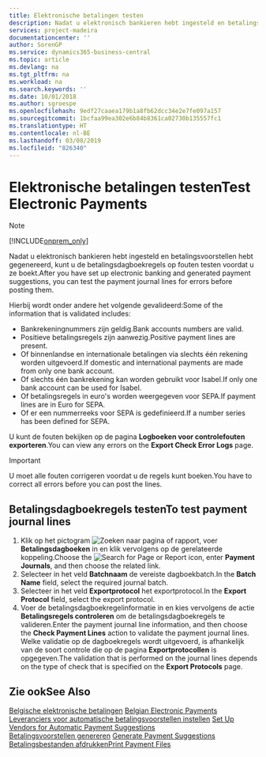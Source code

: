 ```yaml
---
title: Elektronische betalingen testen
description: Nadat u elektronisch bankieren hebt ingesteld en betalingsvoorstellen hebt gegenereerd, kunt u de betalingsdagboekregels op fouten testen voordat u ze boekt.
services: project-madeira
documentationcenter: ''
author: SorenGP
ms.service: dynamics365-business-central
ms.topic: article
ms.devlang: na
ms.tgt_pltfrm: na
ms.workload: na
ms.search.keywords: ''
ms.date: 10/01/2018
ms.author: sgroespe
ms.openlocfilehash: 9edf27caaea179b1a8fb62dcc34e2e7fe097a157
ms.sourcegitcommit: 1bcfaa99ea302e6b84b8361ca02730b135557fc1
ms.translationtype: HT
ms.contentlocale: nl-BE
ms.lasthandoff: 03/08/2019
ms.locfileid: "826340"
---
```

# <a name="test-electronic-payments"></a><span data-ttu-id="c6f95-103">Elektronische betalingen testen</span><span class="sxs-lookup"><span data-stu-id="c6f95-103">Test Electronic Payments</span></span>
> [!Note]
> [!INCLUDE[onprem_only](../../includes/onprem_only_md.md)]

<span data-ttu-id="c6f95-104">Nadat u elektronisch bankieren hebt ingesteld en betalingsvoorstellen hebt gegenereerd, kunt u de betalingsdagboekregels op fouten testen voordat u ze boekt.</span><span class="sxs-lookup"><span data-stu-id="c6f95-104">After you have set up electronic banking and generated payment suggestions, you can test the payment journal lines for errors before posting them.</span></span>  

<span data-ttu-id="c6f95-105">Hierbij wordt onder andere het volgende gevalideerd:</span><span class="sxs-lookup"><span data-stu-id="c6f95-105">Some of the information that is validated includes:</span></span>  

- <span data-ttu-id="c6f95-106">Bankrekeningnummers zijn geldig.</span><span class="sxs-lookup"><span data-stu-id="c6f95-106">Bank accounts numbers are valid.</span></span>  
- <span data-ttu-id="c6f95-107">Positieve betalingsregels zijn aanwezig.</span><span class="sxs-lookup"><span data-stu-id="c6f95-107">Positive payment lines are present.</span></span>  
- <span data-ttu-id="c6f95-108">Of binnenlandse en internationale betalingen via slechts één rekening worden uitgevoerd.</span><span class="sxs-lookup"><span data-stu-id="c6f95-108">If domestic and international payments are made from only one bank account.</span></span>  
- <span data-ttu-id="c6f95-109">Of slechts één bankrekening kan worden gebruikt voor Isabel.</span><span class="sxs-lookup"><span data-stu-id="c6f95-109">If only one bank account can be used for Isabel.</span></span>  
- <span data-ttu-id="c6f95-110">Of betalingsregels in euro's worden weergegeven voor SEPA.</span><span class="sxs-lookup"><span data-stu-id="c6f95-110">If payment lines are in Euro for SEPA.</span></span>  
- <span data-ttu-id="c6f95-111">Of er een nummerreeks voor SEPA is gedefinieerd.</span><span class="sxs-lookup"><span data-stu-id="c6f95-111">If a number series has been defined for SEPA.</span></span>  

<span data-ttu-id="c6f95-112">U kunt de fouten bekijken op de pagina **Logboeken voor controlefouten exporteren**.</span><span class="sxs-lookup"><span data-stu-id="c6f95-112">You can view any errors on the **Export Check Error Logs** page.</span></span>  

> [!IMPORTANT]  
>  <span data-ttu-id="c6f95-113">U moet alle fouten corrigeren voordat u de regels kunt boeken.</span><span class="sxs-lookup"><span data-stu-id="c6f95-113">You have to correct all errors before you can post the lines.</span></span>  

## <a name="to-test-payment-journal-lines"></a><span data-ttu-id="c6f95-114">Betalingsdagboekregels testen</span><span class="sxs-lookup"><span data-stu-id="c6f95-114">To test payment journal lines</span></span>  

1.  <span data-ttu-id="c6f95-115">Klik op het pictogram ![Zoeken naar pagina of rapport](../../media/ui-search/search_small.png "pictogram Zoeken naar pagina of rapport"), voer **Betalingsdagboeken** in en klik vervolgens op de gerelateerde koppeling.</span><span class="sxs-lookup"><span data-stu-id="c6f95-115">Choose the ![Search for Page or Report](../../media/ui-search/search_small.png "Search for Page or Report icon") icon, enter **Payment Journals**, and then choose the related link.</span></span>  
2.  <span data-ttu-id="c6f95-116">Selecteer in het veld **Batchnaam** de vereiste dagboekbatch.</span><span class="sxs-lookup"><span data-stu-id="c6f95-116">In the **Batch Name** field, select the required journal batch.</span></span>  
3.  <span data-ttu-id="c6f95-117">Selecteer in het veld **Exportprotocol** het exportprotocol.</span><span class="sxs-lookup"><span data-stu-id="c6f95-117">In the **Export Protocol** field, select the export protocol.</span></span>  
4.  <span data-ttu-id="c6f95-118">Voer de betalingsdagboekregelinformatie in en kies vervolgens de actie **Betalingsregels controleren** om de betalingsdagboekregels te valideren.</span><span class="sxs-lookup"><span data-stu-id="c6f95-118">Enter the payment journal line information, and then choose the **Check Payment Lines** action to validate the payment journal lines.</span></span> <span data-ttu-id="c6f95-119">Welke validatie op de dagboekregels wordt uitgevoerd, is afhankelijk van de soort controle die op de pagina **Exportprotocollen** is opgegeven.</span><span class="sxs-lookup"><span data-stu-id="c6f95-119">The validation that is performed on the journal lines depends on the type of check that is specified on the **Export Protocols** page.</span></span>  

## <a name="see-also"></a><span data-ttu-id="c6f95-120">Zie ook</span><span class="sxs-lookup"><span data-stu-id="c6f95-120">See Also</span></span>  
 <span data-ttu-id="c6f95-121">[Belgische elektronische betalingen](belgian-electronic-payments.md) </span><span class="sxs-lookup"><span data-stu-id="c6f95-121">[Belgian Electronic Payments](belgian-electronic-payments.md) </span></span>  
 <span data-ttu-id="c6f95-122">[Leveranciers voor automatische betalingsvoorstellen instellen](how-to-set-up-vendors-for-automatic-payment-suggestions.md) </span><span class="sxs-lookup"><span data-stu-id="c6f95-122">[Set Up Vendors for Automatic Payment Suggestions](how-to-set-up-vendors-for-automatic-payment-suggestions.md) </span></span>  
 <span data-ttu-id="c6f95-123">[Betalingsvoorstellen genereren](how-to-generate-payment-suggestions.md) </span><span class="sxs-lookup"><span data-stu-id="c6f95-123">[Generate Payment Suggestions](how-to-generate-payment-suggestions.md) </span></span>  
 [<span data-ttu-id="c6f95-124">Betalingsbestanden afdrukken</span><span class="sxs-lookup"><span data-stu-id="c6f95-124">Print Payment Files</span></span>](how-to-print-payment-files.md)
